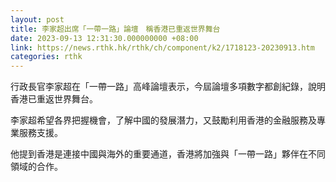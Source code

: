 ```yaml
---
layout: post
title: 李家超出席「一帶一路」論壇　稱香港已重返世界舞台
date: 2023-09-13 12:31:30.000000000 +08:00
link: https://news.rthk.hk/rthk/ch/component/k2/1718123-20230913.htm
categories: rthk
---
```


行政長官李家超在「一帶一路」高峰論壇表示，今屆論壇多項數字都創紀錄，說明香港已重返世界舞台。

李家超希望各界把握機會，了解中國的發展潛力，又鼓勵利用香港的金融服務及專業服務支援。

他提到香港是連接中國與海外的重要通道，香港將加強與「一帶一路」夥伴在不同領域的合作。
